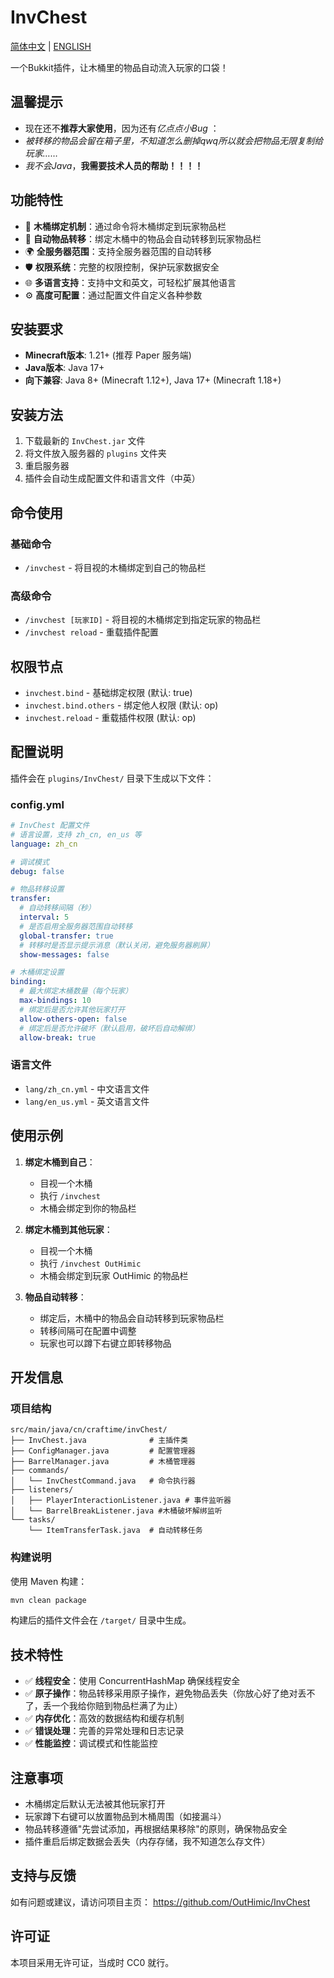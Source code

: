 # InvChest

[简体中文](https://github.com/OutHimic/InvChest/blob/main/README.md)  |  [ENGLISH](https://github.com/OutHimic/InvChest/blob/main/README_EN.md)

一个Bukkit插件，让木桶里的物品自动流入玩家的口袋！

## 温馨提示

- 现在还不**推荐大家使用**，因为还有*亿点点小Bug* ：
- *被转移的物品会留在箱子里，不知道怎么删掉qwq所以就会把物品无限复制给玩家……*
- *我不会Java*，**我需要技术人员的帮助！！！！**

## 功能特性

- 🔗 **木桶绑定机制**：通过命令将木桶绑定到玩家物品栏
- 🔄 **自动物品转移**：绑定木桶中的物品会自动转移到玩家物品栏
- 🌍 **全服务器范围**：支持全服务器范围的自动转移
- 🛡️ **权限系统**：完整的权限控制，保护玩家数据安全
- 🌐 **多语言支持**：支持中文和英文，可轻松扩展其他语言
- ⚙️ **高度可配置**：通过配置文件自定义各种参数

## 安装要求

- **Minecraft版本**: 1.21+ (推荐 Paper 服务端)
- **Java版本**: Java 17+
- **向下兼容**: Java 8+ (Minecraft 1.12+), Java 17+ (Minecraft 1.18+)

## 安装方法

1. 下载最新的 `InvChest.jar` 文件
2. 将文件放入服务器的 `plugins` 文件夹
3. 重启服务器
4. 插件会自动生成配置文件和语言文件（中英）

## 命令使用

### 基础命令
- `/invchest` - 将目视的木桶绑定到自己的物品栏

### 高级命令  
- `/invchest [玩家ID]` - 将目视的木桶绑定到指定玩家的物品栏
- `/invchest reload` - 重载插件配置

## 权限节点

- `invchest.bind` - 基础绑定权限 (默认: true)
- `invchest.bind.others` - 绑定他人权限 (默认: op)
- `invchest.reload` - 重载插件权限 (默认: op)

## 配置说明

插件会在 `plugins/InvChest/` 目录下生成以下文件：

### config.yml
```yaml
# InvChest 配置文件
# 语言设置，支持 zh_cn, en_us 等
language: zh_cn

# 调试模式
debug: false

# 物品转移设置
transfer:
  # 自动转移间隔（秒）
  interval: 5
  # 是否启用全服务器范围自动转移
  global-transfer: true
  # 转移时是否显示提示消息（默认关闭，避免服务器刷屏）
  show-messages: false

# 木桶绑定设置
binding:
  # 最大绑定木桶数量（每个玩家）
  max-bindings: 10
  # 绑定后是否允许其他玩家打开
  allow-others-open: false
  # 绑定后是否允许破坏（默认启用，破坏后自动解绑）
  allow-break: true
```

### 语言文件
- `lang/zh_cn.yml` - 中文语言文件
- `lang/en_us.yml` - 英文语言文件

## 使用示例

1. **绑定木桶到自己**：
   - 目视一个木桶
   - 执行 `/invchest`
   - 木桶会绑定到你的物品栏

2. **绑定木桶到其他玩家**：
   - 目视一个木桶
   - 执行 `/invchest OutHimic`
   - 木桶会绑定到玩家 OutHimic 的物品栏

3. **物品自动转移**：
   - 绑定后，木桶中的物品会自动转移到玩家物品栏
   - 转移间隔可在配置中调整
   - 玩家也可以蹲下右键立即转移物品

## 开发信息

### 项目结构
```
src/main/java/cn/craftime/invChest/
├── InvChest.java              # 主插件类
├── ConfigManager.java         # 配置管理器
├── BarrelManager.java         # 木桶管理器
├── commands/
│   └── InvChestCommand.java   # 命令执行器
├── listeners/
│   ├── PlayerInteractionListener.java # 事件监听器
│   └── BarrelBreakListener.java #木桶破坏解绑监听
└── tasks/
    └── ItemTransferTask.java  # 自动转移任务
```

### 构建说明
使用 Maven 构建：
```bash
mvn clean package
```

构建后的插件文件会在 `/target/` 目录中生成。

## 技术特性

- ✅ **线程安全**：使用 ConcurrentHashMap 确保线程安全
- ✅ **原子操作**：物品转移采用原子操作，避免物品丢失（你放心好了绝对丢不了，丢一个我给你赔到物品栏满了为止）
- ✅ **内存优化**：高效的数据结构和缓存机制
- ✅ **错误处理**：完善的异常处理和日志记录
- ✅ **性能监控**：调试模式和性能监控

## 注意事项

- 木桶绑定后默认无法被其他玩家打开
- 玩家蹲下右键可以放置物品到木桶周围（如接漏斗）
- 物品转移遵循"先尝试添加，再根据结果移除"的原则，确保物品安全
- 插件重启后绑定数据会丢失（内存存储，我不知道怎么存文件）

## 支持与反馈

如有问题或建议，请访问项目主页：
https://github.com/OutHimic/InvChest

## 许可证

本项目采用无许可证，当成时 CC0 就行。
